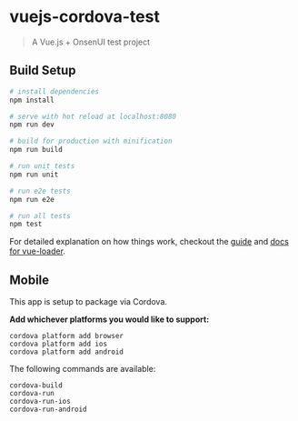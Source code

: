 # vuejs-cordova-test

> A Vue.js + OnsenUI test project

## Build Setup

``` bash
# install dependencies
npm install

# serve with hot reload at localhost:8080
npm run dev

# build for production with minification
npm run build

# run unit tests
npm run unit

# run e2e tests
npm run e2e

# run all tests
npm test
```

For detailed explanation on how things work, checkout the [guide](http://vuejs-templates.github.io/webpack/) and [docs for vue-loader](http://vuejs.github.io/vue-loader).

## Mobile

This app is setup to package via Cordova.

**Add whichever platforms you would like to support:**

```
cordova platform add browser
cordova platform add ios
cordova platform add android
```

The following commands are available:

```
cordova-build
cordova-run
cordova-run-ios
cordova-run-android
```

